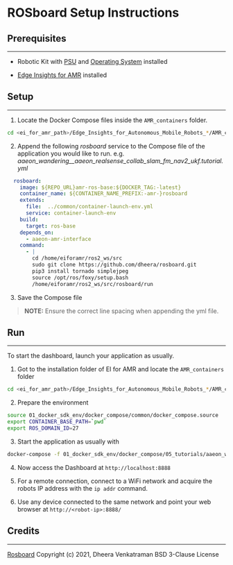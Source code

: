 # ROSboard Setup Instructions

## Prerequisites 
---
- Robotic Kit with [PSU](https://github.com/up-board/up-community/wiki/UP-Robotic-Development-Kit-QSG#power-supply) and [Operating System](https://github.com/up-board/up-community/wiki/UP-Robotic-Development-Kit-QSG#operating-system-installation) installed

- [Edge Insights for AMR](https://www.intel.com/content/www/us/en/develop/documentation/ei4amr-2022-2-get-started-robot-kit/top/download-ei4amr.html) installed


## Setup
---
1. Locate the Docker Compose files inside the `AMR_containers` folder.
```bash
cd <ei_for_amr_path>/Edge_Insights_for_Autonomous_Mobile_Robots_*/AMR_containers/01_docker_sdk_env/docker_compose/05_tutorials
```


2. Append the following  _rosboard_ service to the Compose file of the application you would like to run.
e.g. _aaeon_wandering__aaeon_realsense_collab_slam_fm_nav2_ukf.tutorial.yml_
```yml
  rosboard:
    image: ${REPO_URL}amr-ros-base:${DOCKER_TAG:-latest}
    container_name: ${CONTAINER_NAME_PREFIX:-amr-}rosboard
    extends:
      file:  ../common/container-launch-env.yml
      service: container-launch-env
    build:
      target: ros-base
    depends_on:
      - aaeon-amr-interface
    command:
      - |
        cd /home/eiforamr/ros2_ws/src
        sudo git clone https://github.com/dheera/rosboard.git
        pip3 install tornado simplejpeg
        source /opt/ros/foxy/setup.bash 
        /home/eiforamr/ros2_ws/src/rosboard/run

```

3. Save the Compose file
> **NOTE:**  Ensure the correct line spacing when appending the yml file.

## Run
---
To start the dashboard, launch your application as usually.
1. Got to the installation folder of EI for AMR and locate the `AMR_containers` folder

```bash
cd <ei_for_amr_path>/Edge_Insights_for_Autonomous_Mobile_Robots_*/AMR_containers
```

2. Prepare the environment
```bash
source 01_docker_sdk_env/docker_compose/common/docker_compose.source
export CONTAINER_BASE_PATH=`pwd`
export ROS_DOMAIN_ID=27
```
3. Start the application as usually with
```bash
docker-compose -f 01_docker_sdk_env/docker_compose/05_tutorials/aaeon_wandering__aaeon_realsense_collab_slam_fm_nav2_ukf.tutorial.yml up
```

4. Now access the Dashboard at ```http://localhost:8888``` 

5. For a remote connection, connect to a WiFi network and acquire the robots IP address with the
```ip addr``` command.

6. Use any device connected to the same network and point your web browser at ```http://<robot-ip>:8888/```


## Credits
---
[Rosboard](https://github.com/dheera/rosboard)  Copyright (c) 2021, Dheera Venkatraman BSD 3-Clause License
